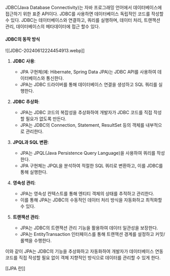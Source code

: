 JDBC(Java Database Connectivity)는 자바 프로그래밍 언어에서 데이터베이스에 접근하기 위한 표준 API이다. JDBC를 사용하면 데이터베이스 독립적인 코드를 작성할 수 있다.
JDBC는 데이터베이스와 연결하고, 쿼리를 실행하며, 데이터 처리, 트랜잭션 관리, 데이터베이스의 메타데이터에 접근 할수 있다.

#### JDBC의 동작 방식

![[JDBC-20240612224454913.webp]]

1. **JDBC 사용**:
    - JPA 구현체(예: Hibernate, Spring Data JPA)는 JDBC API를 사용하여 데이터베이스와 통신한다.
    - JPA는 JDBC 드라이버를 통해 데이터베이스 연결을 생성하고 SQL 쿼리를 실행한다.
	
2. **JDBC 추상화**:
    - JPA는 JDBC 코드의 복잡성을 추상화하여 개발자가 JDBC 코드를 직접 작성할 필요가 없도록 만든다.
    - JPA는 JDBC의 Connection, Statement, ResultSet 등의 객체를 내부적으로 관리한다.
	
3. **JPQL과 SQL 변환**:
    - JPA는 JPQL(Java Persistence Query Language)을 사용하여 쿼리를 작성한다.
    - JPA 구현체는 JPQL을 분석하여 적절한 SQL 쿼리로 변환하고, 이를 JDBC를 통해 실행한다.
    
4. **영속성 관리**:
    - JPA는 영속성 컨텍스트를 통해 엔티티 객체의 상태를 추적하고 관리한다.
    - 이를 통해 JPA는 JDBC의 수동적인 데이터 처리 방식을 자동화하고 최적화할 수 있다.
    
5. **트랜잭션 관리**:
    - JPA는 JDBC의 트랜잭션 관리 기능을 활용하여 데이터 일관성을 보장한다.
    - JPA는 EntityTransaction 인터페이스를 통해 트랜잭션 경계를 설정하고 커밋/롤백을 수행한다.

이와 같이 JPA는 JDBC의 기능을 추상화하고 자동화하여 개발자가 데이터베이스 연동 코드를 직접 작성할 필요 없이 객체 지향적인 방식으로 데이터를 관리할 수 있게 한다.

[[JPA 란]]